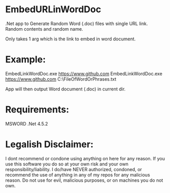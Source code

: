 # EmbedURLinWordDoc
.Net app to Generate Random Word (.doc) files with single URL link. Random contents and random name.

Only takes 1 arg which is the link to embed in word document.

# Example:
EmbedLinkWordDoc.exe https://www.github.com
EmbedLinkWordDoc.exe https://www.github.com C:\FileOfWordOrPhrases.txt

App will then output Word document (.doc) in current dir.

# Requirements:
MSWORD
.Net 4.5.2

# Legalish Disclaimer:
I dont recommend or condone using anything on here for any reason. If you use this software you do so at your own risk and your own responsibility/liability. I do/have NEVER authorized, condoned, or recommend the use of anything in any of my repos for any malicious reason. Do not use for evil, malicious purposes, or on machines you do not own.
